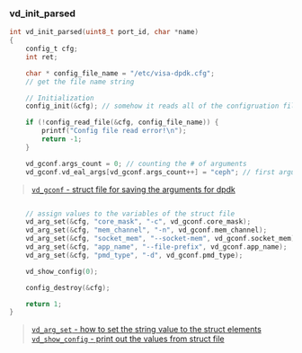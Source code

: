 ### vd_init_parsed

```c
int vd_init_parsed(uint8_t port_id, char *name)
{
    config_t cfg;
    int ret;

    char * config_file_name = "/etc/visa-dpdk.cfg";
    // get the file name string

    // Initialization
    config_init(&cfg); // somehow it reads all of the configruation file

    if (!config_read_file(&cfg, config_file_name)) {
        printf("Config file read error!\n");
        return -1;
    }

    vd_gconf.args_count = 0; // counting the # of arguments
    vd_gconf.vd_eal_args[vd_gconf.args_count++] = "ceph"; // first arguments of vd_eal_args is ceph
```

> [`vd_gconf` - struct file for saving the arguments for dpdk ](vd_gconf.md)

```c

    // assign values to the variables of the struct file
    vd_arg_set(&cfg, "core_mask", "-c", vd_gconf.core_mask);
    vd_arg_set(&cfg, "mem_channel", "-n", vd_gconf.mem_channel);
    vd_arg_set(&cfg, "socket_mem", "--socket-mem", vd_gconf.socket_mem);
    vd_arg_set(&cfg, "app_name", "--file-prefix", vd_gconf.app_name);
    vd_arg_set(&cfg, "pmd_type", "-d", vd_gconf.pmd_type);

    vd_show_config(0);

    config_destroy(&cfg);

    return 1;
}
```

> [`vd_arg_set` - how to set the string value to the struct elements](vd_arg_set.md) <br>
> [`vd_show_config` - print out the values from struct file](vd_show_config.md)
